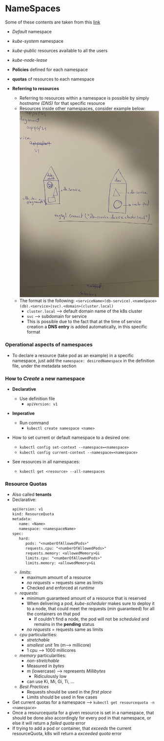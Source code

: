 NameSpaces
==========
Some of these contents are taken from this [link](https://sysdig.com/blog/kubernetes-limits-requests/)

- *Default* namespace
- *kube-system* namespace
- *kube-public* resources available to all the users
- *kube-node-lease*

- **Policies** defined for each namespace
- **quotas** of resources to each namespace
- **Referring to resources**
   - Referring to resources within a namespace is possible by simply *hostname (DNS)* for that specific resource
   - Resources inside other namespaces, consider example below:
   ![Referring to resources outside the current namespace](images/01_ns.jpg)
   - The format is the following: `<serviceName>(db-service).<nameSpace>(db).<service>(svc).<domain>(cluster.local)`
      - `cluster.local` --> default domain name of the k8s cluster
      - `svc` --> subdomain for service
      - This is possible due to the fact that at the time of service creation a **DNS entry** is added automatically, in this specific format

### Operational aspects of namespaces
   - To declare a resource (take pod as an example) in a specific namespace, just add the `namespace: desiredNamespace` in the definition file, under the metadata section

### How to *Create* a new namespace
   - **Declarative**
      - Use definition file
         - `apiVersion: v1`
   - **Imperative**
      - Run command
         - `kubectl create namespace <name>`

- How to set current or default namespace to a desired one:
   - `kubectl config set-context --namespace=<namespace>`
   - `kubectl config current-context --namespace=<namespace>`
- See resources in all namespaces:
   - `kubectl get <resource> --all-namespaces`

### Resource Quotas
   - Also called **tenants**
   - Declarative:
      ```
      apiVersion: v1
      kind: ResourceQuota
      metadata:
         name: <Name>
         namespace: <namespaceName>
      spec:
         hard:
            pods: "<numberOfAllowedPods>"
            requests.cpu: "<numberOfAllowedPods>"
            requests.memory: <allowedMemory>Gi
            limits.cpu: "<numberOfAllowedPods>"
            limits.memory: <allowedMemory>Gi
      ```
      - *limits*:
         - maximum amount of a resource
         - *no requests* = requests same as limits
         - Checked and enforced at *runtime*
      - *requests*:
         - minimum guaranteed amount of a resource that is reserved
         - When delivering a pod, *kube-scheduler* makes sure to deploy it to a node, that could meet the requests (min guaranteed) for all the containers on that pod
            - If couldn't find a node, the pod will not be *scheduled* and remains in the **pending** status
         - *no requests* = requests same as limits
      - *cpu* particularities:
         - *stretchable*
         - *smallest unit* 1m (m--> millicore)
         - 1 cpu --> 1000 millicores
      - *memory* particularities:
         - *non-stretchable*
         - Measured in *bytes*
         - m (lowercase) --> represents *Millibytes*
            - Ridiculously low
         - can use Ki, Mi, Gi, Ti, ...
      - *Best Practices*
         - Requests should be used in the *first place*
         - Limits should be used in few cases
   - Get current quotas for a namespace --> `kubectl get resourcequota -n <namespace>`
   - Once a resourcequota for a given resource is set in a namespace, that should be done also accordingly for every pod in that namespace, or else it will return a *failed quota* error
   - If trying to add a pod or container, that *exceeds* the current resourceQuota, k8s will return a *exceeded quota* error
